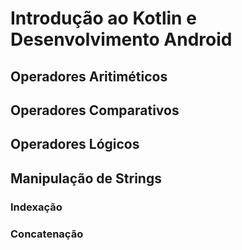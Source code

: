 # Introdução ao Kotlin e Desenvolvimento Android

## Operadores Aritiméticos

<!--  

soma 			a + b exemplo a.plus(b) ou a += b
subtração 		a - b exemplo a.minus(b) ou a -= b
multiplicação 	a * b exemplo a.times(b) ou a *= b
divisão 		a / b exemplo a.div(b) ou a /= b
resto 			a % b exemplo a.mod(b) ou a %= b

-->


## Operadores Comparativos

<!-- 

maior a > b exemplo a.compareTo(b) > 0
menor a < b exemplo a.compareTo(b) < 0

maior ou igual a >= b exemplo a.compareTo(b) >= 0
menor ou igual a <= b exemplo a.compareTo(b) <= 0

igualdade a == b exemplo a.equals(b)

diferença a != b exemplo !(a.equals(b))

 -->

## Operadores Lógicos

<!-- 

E (&&) exemplo a && b

OU (||) exemplo a || b

CONTÉM in exemplo 1 in 0..10

NÃO CONTÉM (!in) exemplo 1 !in 0..10

RANGE int..int exemplo (1..10).random()in 0..10

 -->

 ## Manipulação de Strings

### Indexação
 
 <!-- 

first() exemplo string.first()

last() exemplo string.last()

lenght() exemplo string.lenght()

index exemplo string[0]

-->

### Concatenação

<!-- 

val hello = "Hello"
val word = "Word"

println(hello + word)

println("${hello}, ${word}")

println("$hello", "$word")

 -->

 ### 

















